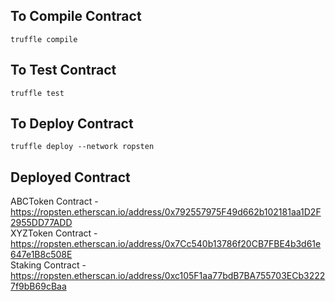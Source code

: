 ## To Compile Contract
```
truffle compile
```

## To Test Contract
```
truffle test
```

## To Deploy Contract
```
truffle deploy --network ropsten
```

## Deployed Contract 

ABCToken Contract - https://ropsten.etherscan.io/address/0x792557975F49d662b102181aa1D2F2955DD77ADD  
XYZToken Contract - https://ropsten.etherscan.io/address/0x7Cc540b13786f20CB7FBE4b3d61e647e1B8c508E  
Staking Contract - https://ropsten.etherscan.io/address/0xc105F1aa77bdB7BA755703ECb32227f9bB69cBaa  

